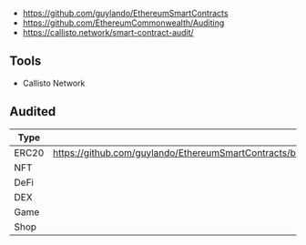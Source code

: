 - https://github.com/guylando/EthereumSmartContracts
- https://github.com/EthereumCommonwealth/Auditing
- https://callisto.network/smart-contract-audit/
## Tools
- Callisto Network
## Audited
Type|Url
--|--
ERC20|https://github.com/guylando/EthereumSmartContracts/blob/master/SafeUpgradeableTokenERC20/contracts/SafeUpgradeableTokenERC20.sol
NFT|
DeFi|
DEX|
Game|
Shop|
